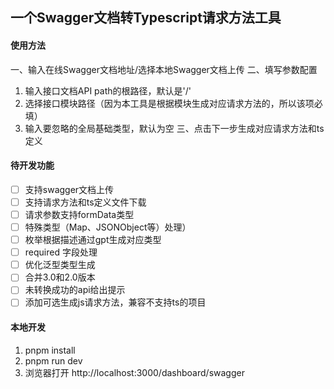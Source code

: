 ## 一个Swagger文档转Typescript请求方法工具

#### 使用方法
一、输入在线Swagger文档地址/选择本地Swagger文档上传
二、填写参数配置
1. 输入接口文档API path的根路径，默认是'/'
2. 选择接口模块路径（因为本工具是根据模块生成对应请求方法的，所以该项必填）
3. 输入要忽略的全局基础类型，默认为空
三、点击下一步生成对应请求方法和ts定义

#### 待开发功能
- [ ] 支持swagger文档上传
- [ ] 支持请求方法和ts定义文件下载
- [ ] 请求参数支持formData类型
- [ ] 特殊类型（Map、JSONObject等）处理）
- [ ] 枚举根据描述通过gpt生成对应类型
- [ ] required 字段处理
- [ ] 优化泛型类型生成
- [ ] 合并3.0和2.0版本
- [ ] 未转换成功的api给出提示
- [ ] 添加可选生成js请求方法，兼容不支持ts的项目

#### 本地开发
1. pnpm install
2. pnpm run dev
3. 浏览器打开 http://localhost:3000/dashboard/swagger